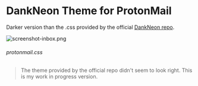 # DankNeon Theme for ProtonMail
Darker version than the .css provided by the official [DankNeon repo](https://github.com/DankNeon/protonmail).

![screenshot-inbox.png](/master/screenshot-inbox.png)

###### protonmail.css
> The theme provided by the official repo didn't seem to look right. This is my work in progress version.
